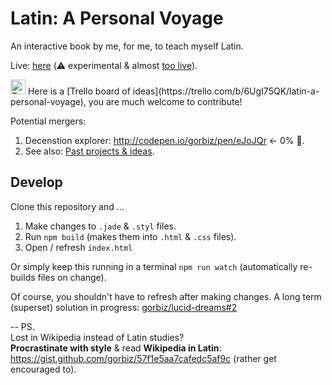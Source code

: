 # Latin: A Personal Voyage
An interactive book by me, for me, to teach myself Latin.

Live: [here](http://gorbiz.com/gorbiz/latin-book/) (:warning: experimental & almost [too live](https://github.com/gorbiz/lucid-dreams)).

<img src="https://s3.amazonaws.com/trello/images/og/trello-icon.png?v=2013-08-15" alt="Trello logo" width="24" height="24" />
Here is a [Trello board of ideas](https://trello.com/b/6UgI75QK/latin-a-personal-voyage), you are much welcome to contribute!

Potential mergers:
 1. Decenstion explorer: http://codepen.io/gorbiz/pen/eJoJQr ← 0% :art:.
 2. See also: [Past projects & ideas](https://github.com/gorbiz/latin-book/wiki/Past-projects-&-ideas).


## Develop
Clone this repository and ...
1. Make changes to `.jade` & `.styl` files.
2. Run `npm build` (makes them into `.html` & `.css` files).
3. Open / refresh `index.html`

Or simply keep this running in a terminal `npm run watch` (automatically re-builds files on change).

Of course, you shouldn't have to refresh after making changes. A long term (superset) solution in progress: [gorbiz/lucid-dreams#2](https://github.com/gorbiz/lucid-dreams/issues/2)

--
PS.  
Lost in Wikipedia instead of Latin studies?  
**Procrastinate with style** & read **Wikipedia in Latin**: https://gist.github.com/gorbiz/57f1e5aa7cafedc5af9c (rather get encouraged to).
